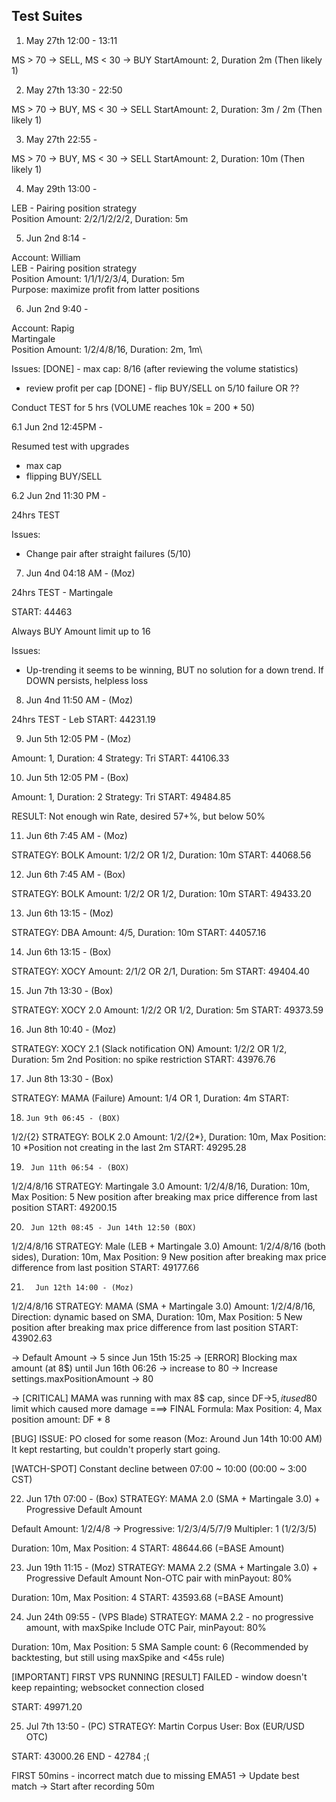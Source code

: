 ## Test Suites

1. May 27th 12:00 - 13:11

MS > 70 -> SELL, MS < 30 -> BUY
StartAmount: 2, Duration 2m (Then likely 1)

2. May 27th 13:30 - 22:50
   
MS > 70 -> BUY, MS < 30 -> SELL
StartAmount: 2, Duration: 3m / 2m (Then likely 1)

3. May 27th 22:55 - 
   
MS > 70 -> BUY, MS < 30 -> SELL
StartAmount: 2, Duration: 10m (Then likely 1)

4. May 29th 13:00 -  

LEB - Pairing position strategy\
Position Amount: 2/2/1/2/2/2, Duration: 5m

5. Jun 2nd 8:14 - 
   
Account: William\
LEB - Pairing position strategy\
Position Amount: 1/1/1/2/3/4, Duration: 5m\
Purpose: maximize profit from latter positions

6. Jun 2nd 9:40 - 
   
Account: Rapig\
Martingale\
Position Amount: 1/2/4/8/16, Duration: 2m, 1m\

Issues:
[DONE] - max cap: 8/16 (after reviewing the volume statistics)
- review profit per cap
[DONE] - flip BUY/SELL on 5/10 failure OR ??

Conduct TEST for 5 hrs (VOLUME reaches 10k = 200 * 50)


6.1 Jun 2nd 12:45PM - 

Resumed test with upgrades
- max cap
- flipping BUY/SELL


6.2 Jun 2nd 11:30 PM -

24hrs TEST

Issues:
- Change pair after straight failures (5/10)
 
7. Jun 4nd 04:18 AM - (Moz)

24hrs TEST - Martingale

START: 44463

Always BUY
Amount limit up to 16

Issues:
- Up-trending it seems to be winning, BUT no solution for a down trend. If DOWN persists, helpless loss

8. Jun 4nd 11:50 AM - (Moz)

24hrs TEST - Leb
START: 44231.19

9. Jun 5th 12:05 PM - (Moz)

Amount: 1, Duration: 4
Strategy: Tri
START: 44106.33

10. Jun 5th 12:05 PM - (Box)

Amount: 1, Duration: 2
Strategy: Tri
START: 49484.85

RESULT: Not enough win Rate, desired 57+%, but below 50%

11. Jun 6th 7:45 AM - (Moz)

STRATEGY: BOLK
Amount: 1/2/2 OR 1/2, Duration: 10m
START: 44068.56

12.  Jun 6th 7:45 AM - (Box)

STRATEGY: BOLK
Amount: 1/2/2 OR 1/2, Duration: 10m
START: 49433.20

13. Jun 6th 13:15 - (Moz)

STRATEGY: DBA
Amount: 4/5, Duration: 10m
START: 44057.16

14.  Jun 6th 13:15 - (Box)

STRATEGY: XOCY
Amount: 2/1/2 OR 2/1, Duration: 5m
START: 49404.40

15.   Jun 7th 13:30 - (Box)

STRATEGY: XOCY 2.0
Amount: 1/2/2 OR 1/2, Duration: 5m
START: 49373.59


16.   Jun 8th 10:40 - (Moz)

STRATEGY: XOCY 2.1 (Slack notification ON)
Amount: 1/2/2 OR 1/2, Duration: 5m
2nd Position: no spike restriction
START: 43976.76

17.    Jun 8th 13:30 - (Box)

STRATEGY: MAMA (Failure)
Amount: 1/4 OR 1, Duration: 4m
START: 

18.     Jun 9th 06:45 - (BOX)
1/2/{2}
STRATEGY: BOLK 2.0
Amount: 1/2/{2*}, Duration: 10m, Max Position: 10
*Position not creating in the last 2m
START: 49295.28

19.      Jun 11th 06:54 - (BOX)
1/2/4/8/16
STRATEGY: Martingale 3.0
Amount: 1/2/4/8/16, Duration: 10m, Max Position: 5
New position after breaking max price difference from last position
START: 49200.15

20.      Jun 12th 08:45 - Jun 14th 12:50 (BOX)
1/2/4/8/16
STRATEGY: Male (LEB + Martingale 3.0)
Amount: 1/2/4/8/16 (both sides), Duration: 10m, Max Position: 9
New position after breaking max price difference from last position
START: 49177.66

21.       Jun 12th 14:00 - (Moz)
1/2/4/8/16
STRATEGY: MAMA (SMA + Martingale 3.0)
Amount: 1/2/4/8/16, Direction: dynamic based on SMA, Duration: 10m, Max Position: 5
New position after breaking max price difference from last position
START: 43902.63

  -> Default Amount -> 5 since Jun 15th 15:25
  -> [ERROR] Blocking max amount (at 8$) until Jun 16th 06:26 -> increase to 80
  -> Increase settings.maxPositionAmount -> 80

  -> [CRITICAL] MAMA was running with max 8$ cap, since DF->5$, it used 80$ limit which caused more damage
   ===> FINAL Formula: Max Position: 4, Max position amount: DF * 8

[BUG] ISSUE: PO closed for some reason (Moz: Around Jun 14th 10:00 AM)
    It kept restarting, but couldn't properly start going.

[WATCH-SPOT] Constant decline between 07:00 ~ 10:00 (00:00 ~ 3:00 CST)

22. Jun 17th 07:00 - (Box)
STRATEGY: MAMA 2.0 (SMA + Martingale 3.0) + Progressive Default Amount

Default Amount: 1/2/4/8 -> Progressive: 1/2/3/4/5/7/9
Multipler: 1 (1/2/3/5)

Duration: 10m, Max Position: 4
START: 48644.66 (=BASE Amount)

23. Jun 19th 11:15 - (Moz)
STRATEGY: MAMA 2.2 (SMA + Martingale 3.0) + Progressive Default Amount
Non-OTC pair with minPayout: 80%

Duration: 10m, Max Position: 4
START: 43593.68 (=BASE Amount)


24. Jun 24th 09:55 - (VPS Blade)
STRATEGY: MAMA 2.2 - no progressive amount, with maxSpike
Include OTC Pair, minPayout: 80%

Duration: 10m, Max Position: 5
SMA Sample count: 6 (Recommended by backtesting, but still using maxSpike and <45s rule)

[IMPORTANT] FIRST VPS RUNNING
[RESULT] FAILED - window doesn't keep repainting; websocket connection closed

START: 49971.20


25. Jul 7th 13:50 - (PC)
STRATEGY: Martin Corpus
User: Box (EUR/USD OTC)

START: 43000.26
END - 42784 ;(
  
FIRST 50mins - incorrect match due to missing EMA51
 -> Update best match
 -> Start after recording 50m